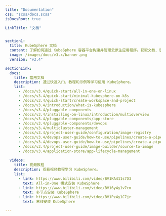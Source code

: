 ```yaml
---
title: "Documentation"
css: "scss/docs.scss"
isDocsRoot: true

LinkTitle: "文档"


section1:
  title: KubeSphere 文档
  content: 了解如何通过 KubeSphere 容器平台构建并管理云原生应用程序。获取文档、示例代码与教程等信息。
  image: /images/docs/v3.x/banner.png
  version: "v3.4"

sectionLink:
  docs:
    title: 常用文档
    description: 通过快速入门、教程和示例等学习使用 KubeSphere。
    list:
      - /docs/v3.4/quick-start/all-in-one-on-linux
      - /docs/v3.4/quick-start/minimal-kubesphere-on-k8s
      - /docs/v3.4/quick-start/create-workspace-and-project
      - /docs/v3.4/introduction/what-is-kubesphere
      - /docs/v3.4/pluggable-components
      - /docs/v3.4/installing-on-linux/introduction/multioverview
      - /docs/v3.4/pluggable-components/app-store
      - /docs/v3.4/pluggable-components/devops
      - /docs/v3.4/multicluster-management
      - /docs/v3.4/project-user-guide/configuration/image-registry
      - /docs/v3.4/devops-user-guide/how-to-use/pipelines/create-a-pipeline-using-jenkinsfile
      - /docs/v3.4/devops-user-guide/how-to-use/pipelines/create-a-pipeline-using-graphical-editing-panel
      - /docs/v3.4/project-user-guide/image-builder/source-to-image
      - /docs/v3.4/application-store/app-lifecycle-management
      
  videos:
    title: 视频教程
    description: 观看视频教程学习 KubeSphere。
    list:
      - link: https://www.bilibili.com/video/BV1KA411s7D3
        text: All-in-One 模式安装 KubeSphere
      - link: https://www.bilibili.com/video/BV16y4y1v7cn
        text: 多节点安装 KubeSphere
      - link: https://www.bilibili.com/video/BV1Pz4y1C7jr
        text: 离线安装 KubeSphere

---
```

